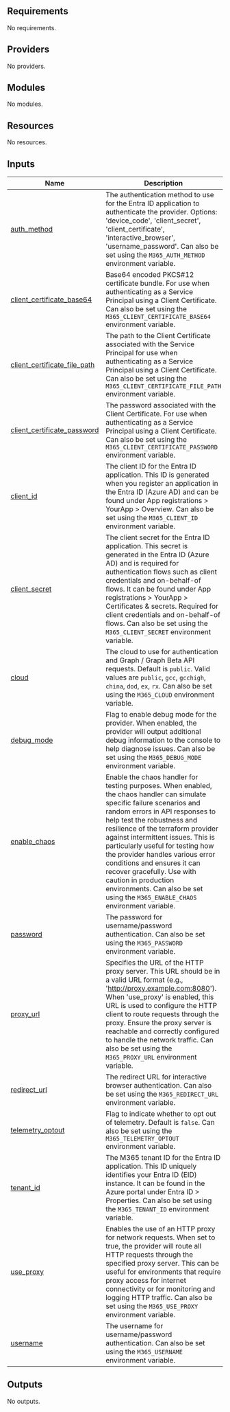 <!-- BEGIN_TF_DOCS -->
## Requirements

No requirements.

## Providers

No providers.

## Modules

No modules.

## Resources

No resources.

## Inputs

| Name | Description | Type | Default | Required |
|------|-------------|------|---------|:--------:|
| <a name="input_auth_method"></a> [auth\_method](#input\_auth\_method) | The authentication method to use for the Entra ID application to authenticate the provider. Options: 'device\_code', 'client\_secret', 'client\_certificate', 'interactive\_browser', 'username\_password'. Can also be set using the `M365_AUTH_METHOD` environment variable. | `string` | `"client_secret"` | no |
| <a name="input_client_certificate_base64"></a> [client\_certificate\_base64](#input\_client\_certificate\_base64) | Base64 encoded PKCS#12 certificate bundle. For use when authenticating as a Service Principal using a Client Certificate. Can also be set using the `M365_CLIENT_CERTIFICATE_BASE64` environment variable. | `string` | `""` | no |
| <a name="input_client_certificate_file_path"></a> [client\_certificate\_file\_path](#input\_client\_certificate\_file\_path) | The path to the Client Certificate associated with the Service Principal for use when authenticating as a Service Principal using a Client Certificate. Can also be set using the `M365_CLIENT_CERTIFICATE_FILE_PATH` environment variable. | `string` | `""` | no |
| <a name="input_client_certificate_password"></a> [client\_certificate\_password](#input\_client\_certificate\_password) | The password associated with the Client Certificate. For use when authenticating as a Service Principal using a Client Certificate. Can also be set using the `M365_CLIENT_CERTIFICATE_PASSWORD` environment variable. | `string` | `""` | no |
| <a name="input_client_id"></a> [client\_id](#input\_client\_id) | The client ID for the Entra ID application. This ID is generated when you register an application in the Entra ID (Azure AD) and can be found under App registrations > YourApp > Overview. Can also be set using the `M365_CLIENT_ID` environment variable. | `string` | `""` | no |
| <a name="input_client_secret"></a> [client\_secret](#input\_client\_secret) | The client secret for the Entra ID application. This secret is generated in the Entra ID (Azure AD) and is required for authentication flows such as client credentials and on-behalf-of flows. It can be found under App registrations > YourApp > Certificates & secrets. Required for client credentials and on-behalf-of flows. Can also be set using the `M365_CLIENT_SECRET` environment variable. | `string` | `""` | no |
| <a name="input_cloud"></a> [cloud](#input\_cloud) | The cloud to use for authentication and Graph / Graph Beta API requests. Default is `public`. Valid values are `public`, `gcc`, `gcchigh`, `china`, `dod`, `ex`, `rx`. Can also be set using the `M365_CLOUD` environment variable. | `string` | `"public"` | no |
| <a name="input_debug_mode"></a> [debug\_mode](#input\_debug\_mode) | Flag to enable debug mode for the provider. When enabled, the provider will output additional debug information to the console to help diagnose issues. Can also be set using the `M365_DEBUG_MODE` environment variable. | `bool` | `false` | no |
| <a name="input_enable_chaos"></a> [enable\_chaos](#input\_enable\_chaos) | Enable the chaos handler for testing purposes. When enabled, the chaos handler can simulate specific failure scenarios and random errors in API responses to help test the robustness and resilience of the terraform provider against intermittent issues. This is particularly useful for testing how the provider handles various error conditions and ensures it can recover gracefully. Use with caution in production environments. Can also be set using the `M365_ENABLE_CHAOS` environment variable. | `bool` | `false` | no |
| <a name="input_password"></a> [password](#input\_password) | The password for username/password authentication. Can also be set using the `M365_PASSWORD` environment variable. | `string` | `""` | no |
| <a name="input_proxy_url"></a> [proxy\_url](#input\_proxy\_url) | Specifies the URL of the HTTP proxy server. This URL should be in a valid URL format (e.g., 'http://proxy.example.com:8080'). When 'use\_proxy' is enabled, this URL is used to configure the HTTP client to route requests through the proxy. Ensure the proxy server is reachable and correctly configured to handle the network traffic. Can also be set using the `M365_PROXY_URL` environment variable. | `string` | `""` | no |
| <a name="input_redirect_url"></a> [redirect\_url](#input\_redirect\_url) | The redirect URL for interactive browser authentication. Can also be set using the `M365_REDIRECT_URL` environment variable. | `string` | `""` | no |
| <a name="input_telemetry_optout"></a> [telemetry\_optout](#input\_telemetry\_optout) | Flag to indicate whether to opt out of telemetry. Default is `false`. Can also be set using the `M365_TELEMETRY_OPTOUT` environment variable. | `bool` | `false` | no |
| <a name="input_tenant_id"></a> [tenant\_id](#input\_tenant\_id) | The M365 tenant ID for the Entra ID application. This ID uniquely identifies your Entra ID (EID) instance. It can be found in the Azure portal under Entra ID > Properties. Can also be set using the `M365_TENANT_ID` environment variable. | `string` | `""` | no |
| <a name="input_use_proxy"></a> [use\_proxy](#input\_use\_proxy) | Enables the use of an HTTP proxy for network requests. When set to true, the provider will route all HTTP requests through the specified proxy server. This can be useful for environments that require proxy access for internet connectivity or for monitoring and logging HTTP traffic. Can also be set using the `M365_USE_PROXY` environment variable. | `bool` | `false` | no |
| <a name="input_username"></a> [username](#input\_username) | The username for username/password authentication. Can also be set using the `M365_USERNAME` environment variable. | `string` | `""` | no |

## Outputs

No outputs.
<!-- END_TF_DOCS -->